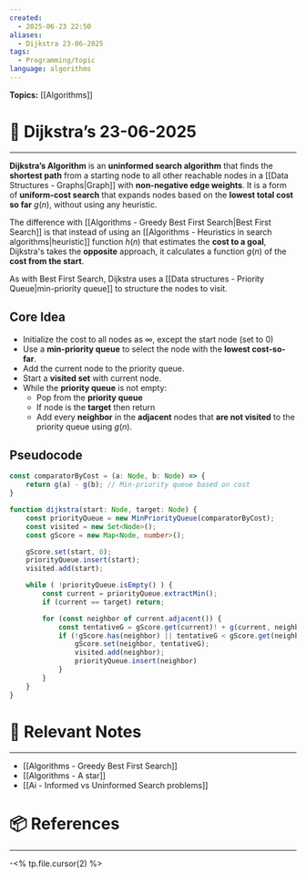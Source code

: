 ```yaml
---
created:
  - 2025-06-23 22:50
aliases:
  - Dijkstra 23-06-2025
tags:
  - Programming/topic
language: algorithms
---
```


**Topics:** [[Algorithms]]

# 📃 Dijkstra’s 23-06-2025

---
**Dijkstra’s Algorithm** is an **uninformed search algorithm** that finds the **shortest path** from a starting node to all other reachable nodes in a [[Data Structures - Graphs|Graph]] with **non-negative edge weights**. It is a form of **uniform-cost search** that expands nodes based on the **lowest total cost so far** $g(n)$, without using any heuristic.

The difference with [[Algorithms - Greedy Best First Search|Best First Search]] is that instead of using an [[Algorithms - Heuristics in search algorithms|heuristic]] function $h(n)$ that estimates the **cost to a goal**, Dijkstra's takes the **opposite** approach, it calculates a function $g(n)$ of the **cost from the start**.

As with Best First Search, Dijkstra uses a [[Data structures - Priority Queue|min-priority queue]] to structure the nodes to visit.
## Core Idea
- Initialize the cost to all nodes as ∞, except the start node (set to 0)
- Use a **min-priority queue** to select the node with the **lowest cost-so-far**.
- Add the current node to the priority queue.
- Start a **visited set** with current node.
- While the **priority queue** is not empty:
    - Pop from the **priority queue**
    - If node is the **target** then return
    - Add every **neighbor** in the **adjacent** nodes that **are not visited** to the priority queue using $g(n)$.

## Pseudocode
```ts
const comparatorByCost = (a: Node, b: Node) => {
    return g(a) - g(b); // Min-priority queue based on cost
}

function dijkstra(start: Node, target: Node) {
    const priorityQueue = new MinPriorityQueue(comparatorByCost);
    const visited = new Set<Node>();
    const gScore = new Map<Node, number>();

    gScore.set(start, 0);
    priorityQueue.insert(start);
    visited.add(start);

    while ( !priorityQueue.isEmpty() ) {
        const current = priorityQueue.extractMin();
        if (current == target) return;

        for (const neighbor of current.adjacent()) {
            const tentativeG = gScore.get(current)! + g(current, neighbor)
            if (!gScore.has(neighbor) || tentativeG < gScore.get(neighbor)) {
                gScore.set(neighbor, tentativeG);
                visited.add(neighbor);
                priorityQueue.insert(neighbor)
            }
        }
    }
}
```

# 🔗 Relevant Notes

---
- [[Algorithms - Greedy Best First Search]]
- [[Algorithms - A star]]
- [[Ai - Informed vs Uninformed Search problems]]
# 📦 References

---

-<% tp.file.cursor(2) %>